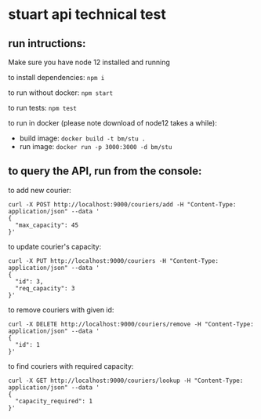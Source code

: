 # stuart api technical test

## run intructions:

Make sure you have node 12 installed and running

to install dependencies:
`npm i`

to run without docker:
`npm start`

to run tests:
`npm test`

to run in docker (please note download of node12 takes a while):
- build image: `docker build -t bm/stu .`
- run image: `docker run -p 3000:3000 -d bm/stu`

## to query the API, run from the console:

to add new courier:
```
curl -X POST http://localhost:9000/couriers/add -H "Content-Type: application/json" --data '
{
  "max_capacity": 45
}'
```

to update courier's capacity:
```
curl -X PUT http://localhost:9000/couriers -H "Content-Type: application/json" --data '
{
  "id": 3,
  "req_capacity": 3
}'
```

to remove couriers with given id:
```
curl -X DELETE http://localhost:9000/couriers/remove -H "Content-Type: application/json" --data '
{
  "id": 1
}'
```

to find couriers with required capacity:
```
curl -X GET http://localhost:9000/couriers/lookup -H "Content-Type: application/json" --data '
{
  "capacity_required": 1
}'
```